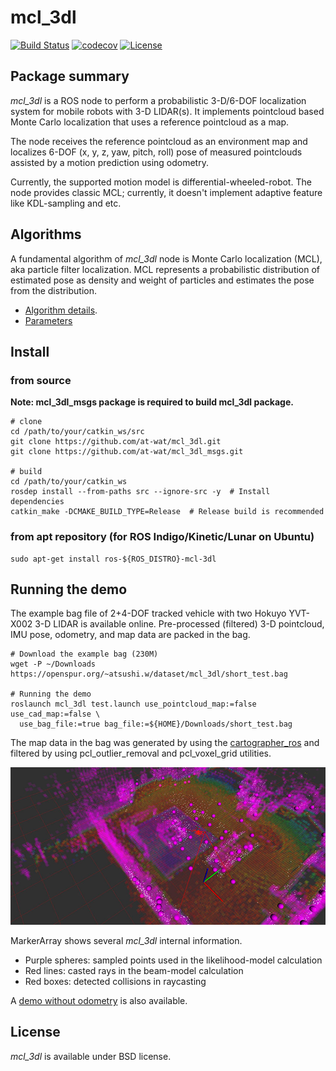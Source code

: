 # mcl_3dl

[![Build Status](https://travis-ci.org/at-wat/mcl_3dl.svg?branch=master)](https://travis-ci.org/at-wat/mcl_3dl)
[![codecov](https://codecov.io/gh/at-wat/mcl_3dl/branch/master/graph/badge.svg)](https://codecov.io/gh/at-wat/mcl_3dl)
[![License](https://img.shields.io/badge/License-BSD%203--Clause-blue.svg)](https://opensource.org/licenses/BSD-3-Clause)

## Package summary

*mcl_3dl* is a ROS node to perform a probabilistic 3-D/6-DOF localization system for mobile robots with 3-D LIDAR(s).
It implements pointcloud based Monte Carlo localization that uses a reference pointcloud as a map.

The node receives the reference pointcloud as an environment map and localizes 6-DOF (x, y, z, yaw, pitch, roll) pose of measured pointclouds assisted by a motion prediction using odometry.

Currently, the supported motion model is differential-wheeled-robot.
The node provides classic MCL; currently, it doesn't implement adaptive feature like KDL-sampling and etc.

## Algorithms

A fundamental algorithm of *mcl_3dl* node is Monte Carlo localization (MCL), aka particle filter localization.
MCL represents a probabilistic distribution of estimated pose as density and weight of particles and estimates the pose from the distribution.

- [Algorithm details](doc/Algorithms.md).
- [Parameters](doc/Parameters.md)

## Install

### from source

**Note: mcl_3dl_msgs package is required to build mcl_3dl package.**

```shell
# clone
cd /path/to/your/catkin_ws/src
git clone https://github.com/at-wat/mcl_3dl.git
git clone https://github.com/at-wat/mcl_3dl_msgs.git

# build
cd /path/to/your/catkin_ws
rosdep install --from-paths src --ignore-src -y  # Install dependencies
catkin_make -DCMAKE_BUILD_TYPE=Release  # Release build is recommended
```

### from apt repository (for ROS Indigo/Kinetic/Lunar on Ubuntu)

```
sudo apt-get install ros-${ROS_DISTRO}-mcl-3dl
```

## Running the demo

The example bag file of 2+4-DOF tracked vehicle with two Hokuyo YVT-X002 3-D LIDAR is available online.
Pre-processed (filtered) 3-D pointcloud, IMU pose, odometry, and map data are packed in the bag.

```shell
# Download the example bag (230M)
wget -P ~/Downloads https://openspur.org/~atsushi.w/dataset/mcl_3dl/short_test.bag

# Running the demo
roslaunch mcl_3dl test.launch use_pointcloud_map:=false use_cad_map:=false \
  use_bag_file:=true bag_file:=${HOME}/Downloads/short_test.bag
```

The map data in the bag was generated by using the [cartographer_ros](https://github.com/googlecartographer/cartographer_ros) and filtered by using pcl_outlier_removal and pcl_voxel_grid utilities.


![Rviz image of the demo](https://github.com/at-wat/mcl_3dl/blob/master/doc/images/demo_rviz.jpg?raw=true)

MarkerArray shows several *mcl_3dl* internal information.
- Purple spheres: sampled points used in the likelihood-model calculation
- Red lines: casted rays in the beam-model calculation
- Red boxes: detected collisions in raycasting


A [demo without odometry](doc/DemoWithoutOdometry.md) is also available.

## License

*mcl_3dl* is available under BSD license.

